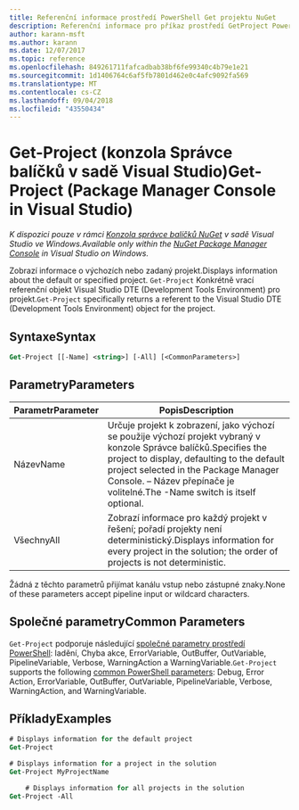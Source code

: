 ```yaml
---
title: Referenční informace prostředí PowerShell Get projektu NuGet
description: Referenční informace pro příkaz prostředí GetProject PowerShell v konzole Správce balíčků NuGet v sadě Visual Studio.
author: karann-msft
ms.author: karann
ms.date: 12/07/2017
ms.topic: reference
ms.openlocfilehash: 849261711fafcadbab38bf6fe99340c4b79e1e21
ms.sourcegitcommit: 1d1406764c6af5fb7801d462e0c4afc9092fa569
ms.translationtype: MT
ms.contentlocale: cs-CZ
ms.lasthandoff: 09/04/2018
ms.locfileid: "43550434"
---
```

# <a name="get-project-package-manager-console-in-visual-studio"></a><span data-ttu-id="ee449-103">Get-Project (konzola Správce balíčků v sadě Visual Studio)</span><span class="sxs-lookup"><span data-stu-id="ee449-103">Get-Project (Package Manager Console in Visual Studio)</span></span>

<span data-ttu-id="ee449-104">*K dispozici pouze v rámci [Konzola správce balíčků NuGet](package-manager-console.md) v sadě Visual Studio ve Windows.*</span><span class="sxs-lookup"><span data-stu-id="ee449-104">*Available only within the [NuGet Package Manager Console](package-manager-console.md) in Visual Studio on Windows.*</span></span>

<span data-ttu-id="ee449-105">Zobrazí informace o výchozích nebo zadaný projekt.</span><span class="sxs-lookup"><span data-stu-id="ee449-105">Displays information about the default or specified project.</span></span> <span data-ttu-id="ee449-106">`Get-Project` Konkrétně vrací referenční objekt Visual Studio DTE (Development Tools Environment) pro projekt.</span><span class="sxs-lookup"><span data-stu-id="ee449-106">`Get-Project` specifically returns a referent to the Visual Studio DTE (Development Tools Environment) object for the project.</span></span>

## <a name="syntax"></a><span data-ttu-id="ee449-107">Syntaxe</span><span class="sxs-lookup"><span data-stu-id="ee449-107">Syntax</span></span>

```ps
Get-Project [[-Name] <string>] [-All] [<CommonParameters>]
```

## <a name="parameters"></a><span data-ttu-id="ee449-108">Parametry</span><span class="sxs-lookup"><span data-stu-id="ee449-108">Parameters</span></span>

| <span data-ttu-id="ee449-109">Parametr</span><span class="sxs-lookup"><span data-stu-id="ee449-109">Parameter</span></span> | <span data-ttu-id="ee449-110">Popis</span><span class="sxs-lookup"><span data-stu-id="ee449-110">Description</span></span> |
| --- | --- |
| <span data-ttu-id="ee449-111">Název</span><span class="sxs-lookup"><span data-stu-id="ee449-111">Name</span></span> | <span data-ttu-id="ee449-112">Určuje projekt k zobrazení, jako výchozí se použije výchozí projekt vybraný v konzole Správce balíčků.</span><span class="sxs-lookup"><span data-stu-id="ee449-112">Specifies the project to display, defaulting to the default project selected in the Package Manager Console.</span></span> <span data-ttu-id="ee449-113">– Název přepínače je volitelné.</span><span class="sxs-lookup"><span data-stu-id="ee449-113">The -Name switch is itself optional.</span></span> |
| <span data-ttu-id="ee449-114">Všechny</span><span class="sxs-lookup"><span data-stu-id="ee449-114">All</span></span> | <span data-ttu-id="ee449-115">Zobrazí informace pro každý projekt v řešení; pořadí projekty není deterministický.</span><span class="sxs-lookup"><span data-stu-id="ee449-115">Displays information for every project in the solution; the order of projects is not deterministic.</span></span> |

<span data-ttu-id="ee449-116">Žádná z těchto parametrů přijímat kanálu vstup nebo zástupné znaky.</span><span class="sxs-lookup"><span data-stu-id="ee449-116">None of these parameters accept pipeline input or wildcard characters.</span></span>

## <a name="common-parameters"></a><span data-ttu-id="ee449-117">Společné parametry</span><span class="sxs-lookup"><span data-stu-id="ee449-117">Common Parameters</span></span>

<span data-ttu-id="ee449-118">`Get-Project` podporuje následující [společné parametry prostředí PowerShell](http://go.microsoft.com/fwlink/?LinkID=113216): ladění, Chyba akce, ErrorVariable, OutBuffer, OutVariable, PipelineVariable, Verbose, WarningAction a WarningVariable.</span><span class="sxs-lookup"><span data-stu-id="ee449-118">`Get-Project` supports the following [common PowerShell parameters](http://go.microsoft.com/fwlink/?LinkID=113216): Debug, Error Action, ErrorVariable, OutBuffer, OutVariable, PipelineVariable, Verbose, WarningAction, and WarningVariable.</span></span>

## <a name="examples"></a><span data-ttu-id="ee449-119">Příklady</span><span class="sxs-lookup"><span data-stu-id="ee449-119">Examples</span></span>

```ps
# Displays information for the default project
Get-Project

# Displays information for a project in the solution
Get-Project MyProjectName

    # Displays information for all projects in the solution
Get-Project -All
```